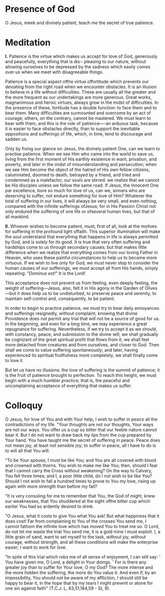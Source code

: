 # Presence of God

O Jesus, meek and divinely patient, teach me the secret of true patience.

# Meditation

**I.** Patience is the virtue which makes us accept for love of God, generously and peacefully, everything that is dis¬ pleasing to our nature, without allowing ourselves to be depressed by the sadness which easily comes over us when we meet with disagreeable things.

Patience is a special aspect ofthe virtue offortitude which prevents our deviating from the right road when we encounter obstacles. It is an illusion to believe in a life without difficulties. These are usually all the greater and the more frequent as our undertakings are more generous. Great works, magnanimous and heroic virtues, always grow in the midst of difficulties. In the presence of these, fortitude has a double function: to face them and to bear them. Many difficulties are surmounted and overcome by an act of courage; others, on the contrary, cannot be mastered. We must learn to bear with them, and this is the role of patience—-an arduous task, because it is easier to face obstacles directly, than to support the inevitable oppositions and sufferings of life, which, in time, tend to discourage and sadden us.

Only by fixing our glance on Jesus, the divinely patient One, can we learn to practise patience. When we see Him who came into the world to save us, living from the first moment of His earthly existence in want, privation, and poverty, and later in the midst of misunderstanding and persecution; when we see Him become the object of the hatred of His own fellow citizens, calumniated, doomed to death, betrayed by a friend, and tried and condemned as a malefactor, our souls are stirred: we realize that we cannot be His disciples unless we follow the same road. If Jesus, the Innocent One par excellence, bore so much for love of us, can we, sinners who are deserving to suffer, not endure something for love of Him? Whatever the total of suffering in our lives, it will always be very small, and even nothing, compared with the infinite sufferings ofJesus; for in His Passion Christ not only endured the suffering of one life or ofseveral human lives, but that of all mankind.

**II.** Whoever wishes to become patient, must, first of all, look at the motives for suffering in the profound light offaith. This superior illumination will make the soul understand that everything that happens in life is always permitted by God, and is solely for its good. It is true that very often suffering and hardships come to us through secondary causes; but that makes little difference when we realize that everything comes from our loving Father in Heaven, who uses these painful circumstances to help us to become more virtuous. If we wish to live only for God, we must never stop to consider the human causes of our sufferings, we must accept all from His hands, simply repeating: "*Dominus est!*" It is the Lord!

This acceptance does not prevent us from feeling, even deeply feeling, the weight of suffering—Jesus, also, felt it in His agony in the Garden of Olives—but it does help us to be undisturbed, to preserve peace and serenity, to maintain self-control and, consequently, to be patient.

In order to begin to practice patience, we must try to bear daily annoyances and sufferings resignedly, without complaint, knowing that divine Providence does not permit any trial that will not be a source of good for us. In the beginning, and even for a long time, we may experience a great repugnance for suffering. Nevertheless, if we try to accept it as we should, with constancy, peace, and submission to the divine will, we shall gradually be cognizant of the great spiritual profit that flows from it; we shall feel more detached from creatures and from ourselves, and closer to God. Then shall we come to value suffering spontaneously; and later, having experienced its spiritual fruitfulness more completely, we shall finally come to love it.

But let us have no illusions: the love of suffering is the summit of patience; it is the fruit of patience brought to perfection. To reach this height, we must begin with a much humbler practice; that is, the peaceful and uncomplaining acceptance of everything that makes us suffer.

# Colloquy

O Jesus, for love of You and with Your help, I wish to suffer in *peace* all the contradictions of my life. "Your thoughts are not our thoughts, Your ways are not our ways. You offer us a cup so bitter that our feeble nature cannot bear it. But I do not want to draw back my lips from the cup prepared by Your hand. You have taught me the secret of suffering in peace. Peace does not mean joy, at least not sensible joy; to suffer in peace, all I have to do is to will all that You will.

"To be Your spouse, I must be like You; and You are all covered with blood and crowned with thorns. You wish to make me like You; then, should I fear that I cannot carry the Cross without weakening? On the way to Calvary, You fell three times; and I, a poor little child, do I not wish to be like You? Should I not wish to fall a hundred times to prove to You my love, rising up again with more strength than before my fall?

"It is very consoling for me to remember that You, the God of might, knew our weaknesses, that You shuddered at the sight ofthe bitter cup which earlier You had so ardently desired to drink.

"O Jesus, what it costs to give You what You ask! But what happiness that it does cost! Far from complaining to You of the crosses You send me, I cannot fathom the infinite love which has moved You to treat me so. O Lord, do not let me waste the trial You send me, it is a gold mine I must exploit. I, a little grain of sand, want to set myself to the task, without joy, without courage, without strength, and all these conditions will make the enterprise easier; I want to work for love.

"In spite of this trial which robs me of all sense of enjoyment, I can still say: ‘ You have given me, O Lord, a delight in Your doings. ’ For is there any greater joy than to suffer for Your love, O my God? The more intense and the more hidden the suffering, the more do You value it. And even if, by an impossibility, You should not be aware of my affliction, I should still be happy to bear it, in the hope that by my tears I might prevent or atone for one sin against faith" (T.C.J. L, 63,51,184,59 - St, 9).